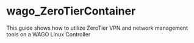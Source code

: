 # wago_ZeroTierContainer
This guide shows how to utilize ZeroTier VPN and network management tools on a WAGO Linux Controller
